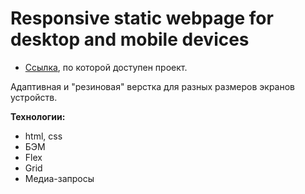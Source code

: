 # Responsive static webpage for desktop and mobile devices

* [Ссылка](https://victoriapanchenko.github.io/russian-travel/index.html), по которой доступен проект.

Адаптивная и "резиновая" верстка для разных размеров экранов устройств.

**Технологии:**
* html, css
* БЭМ
* Flex
* Grid
* Медиа-запросы 

